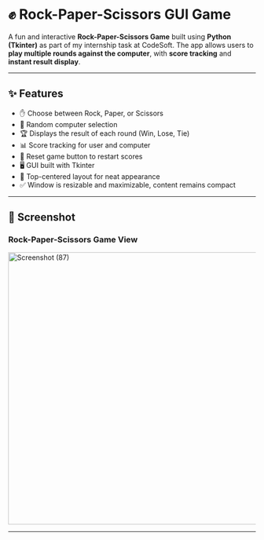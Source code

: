 # ✊ Rock-Paper-Scissors GUI Game

A fun and interactive **Rock-Paper-Scissors Game** built using **Python (Tkinter)** as part of my internship task at CodeSoft.
The app allows users to **play multiple rounds against the computer**, with **score tracking** and **instant result display**.

---

## ✨ Features

* ✋ Choose between Rock, Paper, or Scissors
* 🤖 Random computer selection
* 🏆 Displays the result of each round (Win, Lose, Tie)
* 📊 Score tracking for user and computer
* 🔄 Reset game button to restart scores
* 🖥️ GUI built with Tkinter
* 📌 Top-centered layout for neat appearance
* ✅ Window is resizable and maximizable, content remains compact

---

## 📸 Screenshot

### Rock-Paper-Scissors Game View

<img width="1920" height="555" alt="Screenshot (87)" src="https://github.com/user-attachments/assets/0fa86599-16da-4392-ac3e-befaa632cf59" />

---

